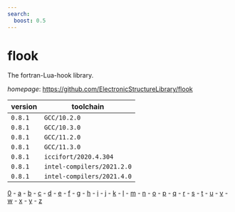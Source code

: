 ```yaml
---
search:
  boost: 0.5
---
```

# flook

The fortran-Lua-hook library.

*homepage*: <https://github.com/ElectronicStructureLibrary/flook>

version | toolchain
--------|----------
``0.8.1`` | ``GCC/10.2.0``
``0.8.1`` | ``GCC/10.3.0``
``0.8.1`` | ``GCC/11.2.0``
``0.8.1`` | ``GCC/11.3.0``
``0.8.1`` | ``iccifort/2020.4.304``
``0.8.1`` | ``intel-compilers/2021.2.0``
``0.8.1`` | ``intel-compilers/2021.4.0``

[0](../0/index.md) - [a](../a/index.md) - [b](../b/index.md) - [c](../c/index.md) - [d](../d/index.md) - [e](../e/index.md) - [f](../f/index.md) - [g](../g/index.md) - [h](../h/index.md) - [i](../i/index.md) - [j](../j/index.md) - [k](../k/index.md) - [l](../l/index.md) - [m](../m/index.md) - [n](../n/index.md) - [o](../o/index.md) - [p](../p/index.md) - [q](../q/index.md) - [r](../r/index.md) - [s](../s/index.md) - [t](../t/index.md) - [u](../u/index.md) - [v](../v/index.md) - [w](../w/index.md) - [x](../x/index.md) - [y](../y/index.md) - [z](../z/index.md)

